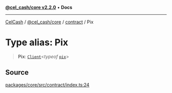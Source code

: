 [**@cel_cash/core v2.2.0**](../../README.md) • **Docs**

***

[CelCash](../../../../packages.md) / [@cel\_cash/core](../../README.md) / [contract](../README.md) / Pix

# Type alias: Pix

> **Pix**: [`Client`](../../types/type-aliases/Client.md)\<*typeof* [`pix`](../variables/pix.md)\>

## Source

[packages/core/src/contract/index.ts:24](https://github.com/Pyxlab/celcash/blob/b57c7034bd65dcd5b083f272f9cfe6cc4ff73f7b/packages/core/src/contract/index.ts#L24)
